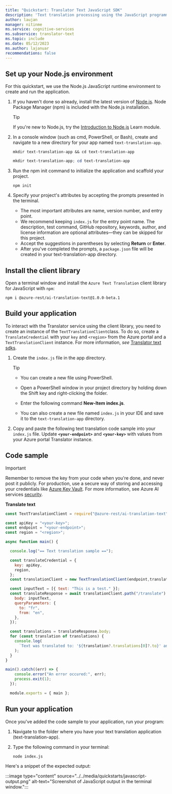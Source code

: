 ```yaml
---
title: "Quickstart: Translator Text JavaScript SDK"
description: 'Text translation processing using the JavaScript programming language'
author: laujan
manager: nitinme
ms.service: cognitive-services
ms.subservice: translator-text
ms.topic: include
ms.date: 05/12/2023
ms.author: lajanuar
recommendations: false
---
```


<!-- markdownlint-disable MD051 -->
<!-- markdownlint-disable MD036 -->

## Set up your Node.js environment

For this quickstart, we use the Node.js JavaScript runtime environment to create and run the application.

1. If you haven't done so already, install the latest version of [Node.js](https://nodejs.org/en/download/). Node Package Manager (npm) is included with the Node.js installation.

    > [!TIP]
    > If you're new to Node.js, try the [Introduction to Node.js](/training/modules/intro-to-nodejs/) Learn module.

1. In a console window (such as cmd, PowerShell, or Bash), create and navigate to a new directory for your app named `text-translation-app`.

    ```console
    mkdir text-translation-app && cd text-translation-app
    ```

   ```powershell
   mkdir text-translation-app; cd text-translation-app
   ```

1. Run the npm init command to initialize the application and scaffold your project.

    ```console
    npm init
    ```

1. Specify your project's attributes by accepting the prompts presented in the terminal.

    * The most important attributes are name, version number, and entry point.
    * We recommend keeping `index.js` for the entry point name. The description, test command, GitHub repository, keywords, author, and license information are optional attributes—they can be skipped for this project.
    * Accept the suggestions in parentheses by selecting **Return** or **Enter**.
    * After you've completed the prompts, a `package.json` file will be created in your text-translation-app directory.

## Install the client library

Open a terminal window and install the `Azure Text Translation` client library for JavaScript with `npm`:

```console
npm i @azure-rest/ai-translation-text@1.0.0-beta.1
```

## Build your application

To interact with the Translator service using the client library, you need to create an instance of the `TextTranslationClient`class. To do so, create a `TranslateCredential` with your `key` and `<region>` from the Azure portal and a `TextTranslationClient`  instance. For more information, *see* [Translator text sdks](../../text-sdk-overview.md#3-authenticate-the-client).

1. Create the `index.js` file in the app directory.

    > [!TIP]
    >
    > * You can create a new file using PowerShell.
    > * Open a PowerShell window in your project directory by holding down the Shift key and right-clicking the folder.
    > * Enter the following command **New-Item index.js**.
    >
    > * You can also create a new file named `index.js` in your IDE and save it to the `text-translation-app` directory.

1. Copy and paste the following text translation code sample into your `index.js` file. Update **`<your-endpoint>`** and **`<your-key>`** with values from your Azure portal Translator instance.

## Code sample

> [!IMPORTANT]
> Remember to remove the key from your code when you're done, and never post it publicly. For production, use a secure way of storing and accessing your credentials like [Azure Key Vault](../../../../key-vault/general/overview.md). For more information, see Azure AI services [security](../../../../ai-services/security-features.md).

**Translate text**

```javascript
const TextTranslationClient = require("@azure-rest/ai-translation-text").default

const apiKey = "<your-key>";
const endpoint = "<your-endpoint>";
const region = "<region>";

async function main() {

  console.log("== Text translation sample ==");

  const translateCredential = {
    key: apiKey,
    region,
  };
  const translationClient = new TextTranslationClient(endpoint,translateCredential);

  const inputText = [{ text: "This is a test." }];
  const translateResponse = await translationClient.path("/translate").post({
    body: inputText,
    queryParameters: {
      to: "fr",
      from: "en",
    },
  });

  const translations = translateResponse.body;
  for (const translation of translations) {
    console.log(
      `Text was translated to: '${translation?.translations[0]?.to}' and the result is: '${translation?.translations[0]?.text}'.`
    );
  }
}

main().catch((err) => {
    console.error("An error occured:", err);
    process.exit(1);
  });

  module.exports = { main };
```

## Run your application

Once you've added the code sample to your application, run your program:

1. Navigate to the folder where you have your text translation application (text-translation-app).

1. Type the following command in your terminal:

    ```console
    node index.js
    ```

Here's a snippet of the expected output:

  :::image type="content" source="../../media/quickstarts/javascript-output.png" alt-text="Screenshot of JavaScript output in the terminal window.":::
